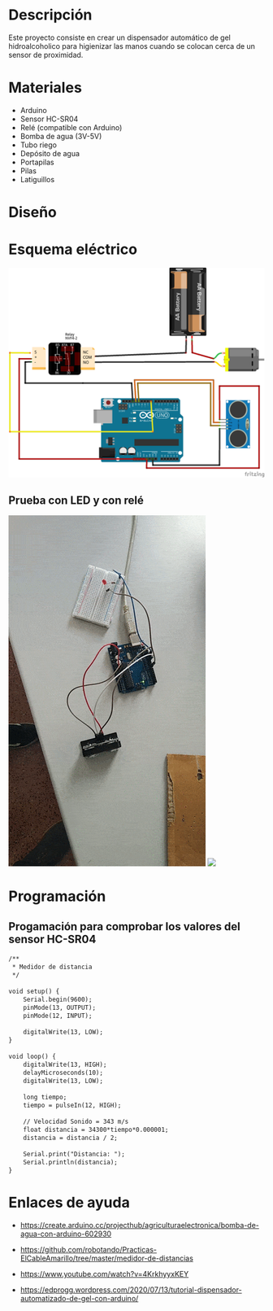# Descripción

Este proyecto consiste en crear un dispensador automático de gel hidroalcoholico para higienizar las manos cuando se colocan cerca de un sensor de proximidad.

# Materiales

* Arduino
* Sensor HC-SR04
* Relé (compatible con Arduino)
* Bomba de agua (3V-5V)
* Tubo riego
* Depósito de agua
* Portapilas
* Pilas
* Latiguillos

# Diseño

# Esquema eléctrico

![](esquema_dispensador_gel_bb.png)

## Prueba con LED y con relé

![](prueba-led.gif)
![](prueba-rele.gif)

# Programación

## Progamación para comprobar los valores del sensor HC-SR04

```arduino
/**
 * Medidor de distancia
 */

void setup() {
    Serial.begin(9600);
    pinMode(13, OUTPUT);
    pinMode(12, INPUT);
    
    digitalWrite(13, LOW);
}

void loop() {
    digitalWrite(13, HIGH);
    delayMicroseconds(10);
    digitalWrite(13, LOW);
    
    long tiempo;
    tiempo = pulseIn(12, HIGH);
    
    // Velocidad Sonido = 343 m/s
    float distancia = 34300*tiempo*0.000001;
    distancia = distancia / 2;
    
    Serial.print("Distancia: ");
    Serial.println(distancia);
}

```

# Enlaces de ayuda

* https://create.arduino.cc/projecthub/agriculturaelectronica/bomba-de-agua-con-arduino-602930

* https://github.com/robotando/Practicas-ElCableAmarillo/tree/master/medidor-de-distancias

* https://www.youtube.com/watch?v=4KrkhyyxKEY

* https://edprogg.wordpress.com/2020/07/13/tutorial-dispensador-automatizado-de-gel-con-arduino/





